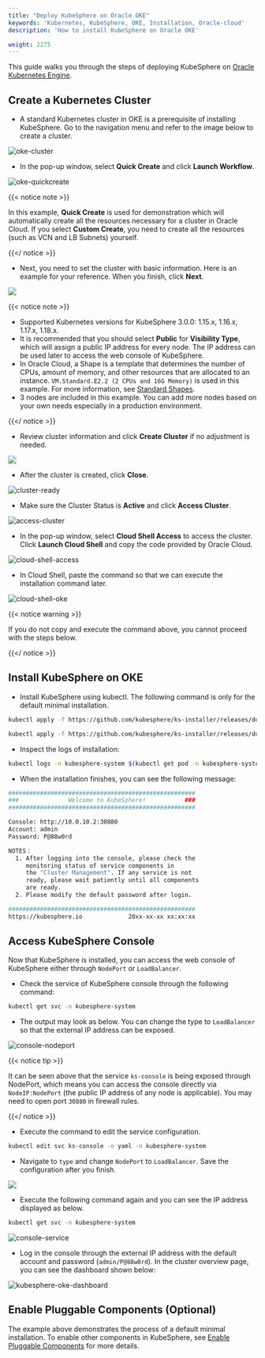 ```yaml
---
title: "Deploy KubeSphere on Oracle OKE"
keywords: 'Kubernetes, KubeSphere, OKE, Installation, Oracle-cloud'
description: 'How to install KubeSphere on Oracle OKE'

weight: 2275
---
```


This guide walks you through the steps of deploying KubeSphere on [Oracle Kubernetes Engine](https://www.oracle.com/cloud/compute/container-engine-kubernetes.html).

## Create a Kubernetes Cluster

- A standard Kubernetes cluster in OKE is a prerequisite of installing KubeSphere. Go to the navigation menu and refer to the image below to create a cluster.

![oke-cluster](https://ap3.qingstor.com/kubesphere-website/docs/oke-cluster.jpg)

- In the pop-up window, select **Quick Create** and click **Launch Workflow**.

![oke-quickcreate](https://ap3.qingstor.com/kubesphere-website/docs/oke-quickcreate.jpg)

{{< notice note >}}

In this example, **Quick Create** is used for demonstration which will automatically create all the resources necessary for a cluster in Oracle Cloud. If you select **Custom Create**, you need to create all the resources (such as VCN and LB Subnets) yourself.

{{</ notice >}} 

- Next, you need to set the cluster with basic information. Here is an example for your reference. When you finish, click **Next**.

![](https://ap3.qingstor.com/kubesphere-website/docs/cluster-setting.jpg)

{{< notice note >}}

- Supported Kubernetes versions for KubeSphere 3.0.0: 1.15.x, 1.16.x, 1.17.x, 1.18.x.
- It is recommended that you should select **Public** for **Visibility Type**, which will assign a public IP address for every node. The IP address can be used later to access the web console of KubeSphere.
- In Oracle Cloud, a Shape is a template that determines the number of CPUs, amount of memory, and other resources that are allocated to an instance. `VM.Standard.E2.2 (2 CPUs and 16G Memory)` is used in this example. For more information, see [Standard Shapes](https://docs.cloud.oracle.com/en-us/iaas/Content/Compute/References/computeshapes.htm#vmshapes__vm-standard).
- 3 nodes are included in this example. You can add more nodes based on your own needs especially in a production environment.

{{</ notice >}} 

- Review cluster information and click **Create Cluster** if no adjustment is needed.

![](https://ap3.qingstor.com/kubesphere-website/docs/create-cluster.jpg)

- After the cluster is created, click **Close**.

![cluster-ready](https://ap3.qingstor.com/kubesphere-website/docs/cluster-ready.jpg)

- Make sure the Cluster Status is **Active** and click **Access Cluster**.

![access-cluster](https://ap3.qingstor.com/kubesphere-website/docs/access-cluster.jpg)

- In the pop-up window, select **Cloud Shell Access** to access the cluster. Click **Launch Cloud Shell** and copy the code provided by Oracle Cloud.

![cloud-shell-access](https://ap3.qingstor.com/kubesphere-website/docs/cloudshell-access.png)

- In Cloud Shell, paste the command so that we can execute the installation command later.

![cloud-shell-oke](https://ap3.qingstor.com/kubesphere-website/docs/oke-cloud-shell.png)

{{< notice warning >}}

If you do not copy and execute the command above, you cannot proceed with the steps below.

{{</ notice >}}

## Install KubeSphere on OKE

- Install KubeSphere using kubectl. The following command is only for the default minimal installation.

```bash
kubectl apply -f https://github.com/kubesphere/ks-installer/releases/download/v3.0.0/kubesphere-installer.yaml
```

```bash
kubectl apply -f https://github.com/kubesphere/ks-installer/releases/download/v3.0.0/cluster-configuration.yaml
```

- Inspect the logs of installation:

```bash
kubectl logs -n kubesphere-system $(kubectl get pod -n kubesphere-system -l app=ks-install -o jsonpath='{.items[0].metadata.name}') -f
```

- When the installation finishes, you can see the following message:

```bash
#####################################################
###              Welcome to KubeSphere!           ###
#####################################################

Console: http://10.0.10.2:30880
Account: admin
Password: P@88w0rd

NOTES：
  1. After logging into the console, please check the
     monitoring status of service components in
     the "Cluster Management". If any service is not
     ready, please wait patiently until all components 
     are ready.
  2. Please modify the default password after login.

#####################################################
https://kubesphere.io             20xx-xx-xx xx:xx:xx
```

## Access KubeSphere Console

Now that KubeSphere is installed, you can access the web console of KubeSphere either through `NodePort` or `LoadBalancer`.

- Check the service of KubeSphere console through the following command:

```bash
kubectl get svc -n kubesphere-system
```

- The output may look as below. You can change the type to `LoadBalancer` so that the external IP address can be exposed.

![console-nodeport](https://ap3.qingstor.com/kubesphere-website/docs/nodeport-console.jpg)

{{< notice tip >}}

It can be seen above that the service `ks-console` is being exposed through NodePort, which means you can access the console directly via `NodeIP:NodePort` (the public IP address of any node is applicable). You may need to open port `30880` in firewall rules.

{{</ notice >}}

- Execute the command to edit the service configuration.

```bash
kubectl edit svc ks-console -o yaml -n kubesphere-system
```

- Navigate to `type` and change `NodePort` to `LoadBalancer`. Save the configuration after you finish.

![](https://ap3.qingstor.com/kubesphere-website/docs/change-service-type.png)

- Execute the following command again and you can see the IP address displayed as below.

```bash
kubectl get svc -n kubesphere-system
```

![console-service](https://ap3.qingstor.com/kubesphere-website/docs/console-service.png)

- Log in the console through the external IP address with the default account and password (`admin/P@88w0rd`). In the cluster overview page, you can see the dashboard shown below:

![kubesphere-oke-dashboard](https://ap3.qingstor.com/kubesphere-website/docs/kubesphere-oke-dashboard.png)

## Enable Pluggable Components (Optional)

The example above demonstrates the process of a default minimal installation. To enable other components in KubeSphere, see [Enable Pluggable Components](../../../pluggable-components/) for more details.

